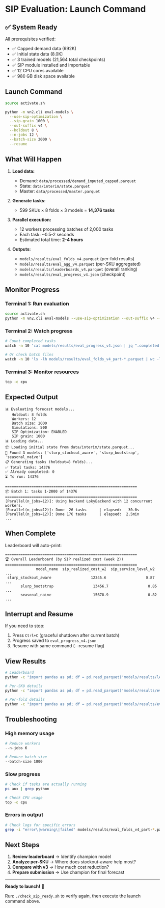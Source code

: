 # SIP Evaluation: Launch Command

## ✅ System Ready

All prerequisites verified:
- ✅ Capped demand data (692K)
- ✅ Initial state data (8.0K)
- ✅ 3 trained models (21,564 total checkpoints)
- ✅ SIP module installed and importable
- ✅ 12 CPU cores available
- ✅ 980 GB disk space available

## Launch Command

```bash
source activate.sh

python -m vn2.cli eval-models \
  --use-sip-optimization \
  --sip-grain 1000 \
  --out-suffix v4 \
  --holdout 8 \
  --n-jobs 12 \
  --batch-size 2000 \
  --resume
```

## What Will Happen

1. **Load data:**
   - Demand: `data/processed/demand_imputed_capped.parquet`
   - State: `data/interim/state.parquet`
   - Master: `data/processed/master.parquet`

2. **Generate tasks:**
   - 599 SKUs × 8 folds × 3 models = **14,376 tasks**

3. **Parallel execution:**
   - 12 workers processing batches of 2,000 tasks
   - Each task: ~0.5-2 seconds
   - Estimated total time: **2-4 hours**

4. **Outputs:**
   - `models/results/eval_folds_v4.parquet` (per-fold results)
   - `models/results/eval_agg_v4.parquet` (per-SKU aggregated)
   - `models/results/leaderboards_v4.parquet` (overall ranking)
   - `models/results/eval_progress_v4.json` (checkpoint)

## Monitor Progress

### Terminal 1: Run evaluation
```bash
source activate.sh
python -m vn2.cli eval-models --use-sip-optimization --out-suffix v4 --n-jobs 12 --resume
```

### Terminal 2: Watch progress
```bash
# Count completed tasks
watch -n 10 'cat models/results/eval_progress_v4.json | jq ".completed | length"'

# Or check batch files
watch -n 10 'ls -lh models/results/eval_folds_v4_part-*.parquet | wc -l'
```

### Terminal 3: Monitor resources
```bash
top -o cpu
```

## Expected Output

```
📊 Evaluating forecast models...
   Holdout: 8 folds
   Workers: 12
   Batch size: 2000
   Simulations: 500
   SIP Optimization: ENABLED
   SIP grain: 1000
📊 Loading data...
📦 Loading initial state from data/interim/state.parquet...
🤖 Found 3 models: ['slurp_stockout_aware', 'slurp_bootstrap', 'seasonal_naive']
📋 Generating tasks (holdout=8 folds)...
✅ Total tasks: 14376
✅ Already completed: 0
⏳ To run: 14376

============================================================
📦 Batch 1: tasks 1-2000 of 14376
============================================================
[Parallel(n_jobs=12)]: Using backend LokyBackend with 12 concurrent workers.
[Parallel(n_jobs=12)]: Done  26 tasks      | elapsed:   30.0s
[Parallel(n_jobs=12)]: Done 176 tasks      | elapsed:  2.5min
...
```

## When Complete

Leaderboard will auto-print:

```
============================================================
🏆 Overall Leaderboard (by SIP realized cost (week 2))
============================================================
              model_name  sip_realized_cost_w2  sip_service_level_w2  ...
 slurp_stockout_aware                  12345.6                  0.87  ...
       slurp_bootstrap                  13456.7                  0.85  ...
       seasonal_naive                   15678.9                  0.82  ...
```

## Interrupt and Resume

If you need to stop:
1. Press `Ctrl+C` (graceful shutdown after current batch)
2. Progress saved to `eval_progress_v4.json`
3. Resume with same command (--resume flag)

## View Results

```bash
# Leaderboard
python -c "import pandas as pd; df = pd.read_parquet('models/results/leaderboards_v4.parquet'); print(df.to_string())"

# Per-SKU details
python -c "import pandas as pd; df = pd.read_parquet('models/results/eval_agg_v4.parquet'); print(df.head(20).to_string())"

# Per-fold details
python -c "import pandas as pd; df = pd.read_parquet('models/results/eval_folds_v4.parquet'); print(df.head(20).to_string())"
```

## Troubleshooting

### High memory usage
```bash
# Reduce workers
--n-jobs 6

# Reduce batch size
--batch-size 1000
```

### Slow progress
```bash
# Check if tasks are actually running
ps aux | grep python

# Check CPU usage
top -o cpu
```

### Errors in output
```bash
# Check logs for specific errors
grep -i "error\|warning\|failed" models/results/eval_folds_v4_part-*.parquet
```

## Next Steps

1. **Review leaderboard** → Identify champion model
2. **Analyze per-SKU** → Where does stockout-aware help most?
3. **Compare with v3** → How much cost reduction?
4. **Prepare submission** → Use champion for final forecast

---

**Ready to launch!** 🚀

Run: `./check_sip_ready.sh` to verify again, then execute the launch command above.

